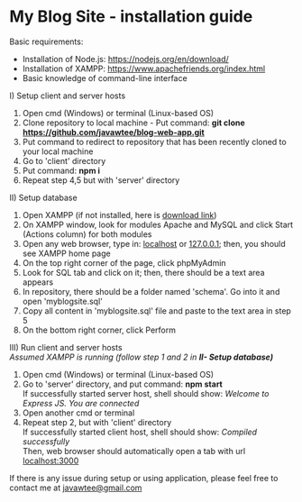 # My Blog Site - installation guide

Basic requirements: 
- Installation of Node.js: https://nodejs.org/en/download/
- Installation of XAMPP: https://www.apachefriends.org/index.html
- Basic knowledge of command-line interface

I) Setup client and server hosts
  1. Open cmd (Windows) or terminal (Linux-based OS)
  2. Clone repository to local machine
    - Put command: <b>git clone https://github.com/javawtee/blog-web-app.git</b>
  3. Put command to redirect to repository that has been recently cloned to your local machine
  4. Go to 'client' directory
  5. Put command: <b>npm i</b>
  6. Repeat step 4,5 but with 'server' directory
  
II) Setup database
  1. Open XAMPP (if not installed, here is <a href="https://www.apachefriends.org/index.html">download link</a>)
  2. On XAMPP window, look for modules Apache and MySQL and click Start (Actions column) for both modules
  3. Open any web browser, type in: <a href="localhost">localhost</a> or <a href="127.0.0.1">127.0.0.1</a>; then, you should see XAMPP home page
  4. On the top right corner of the page, click phpMyAdmin
  5. Look for SQL tab and click on it; then, there should be a text area appears
  6. In repository, there should be a folder named 'schema'. Go into it and open 'myblogsite.sql'
  7. Copy all content in 'myblogsite.sql' file and paste to the text area in step 5
  8. On the bottom right corner, click Perform
  
III) Run client and server hosts <br/>
  <i>Assumed XAMPP is running (follow step 1 and 2 in <b>II- Setup database)</b></i>
  1. Open cmd (Windows) or terminal (Linux-based OS)
  2. Go to 'server' directory, and put command: <b>npm start</b> <br/>
      If successfully started server host, shell should show: <i> Welcome to Express JS. You are connected </i>
  3. Open another cmd or terminal
  4. Repeat step 2, but with 'client' directory <br/>
      If successfully started client host, shell should show: <i> Compiled successfully </i> <br/>
      Then, web browser should automatically open a tab with url <a href="localhost:3000">localhost:3000</a> <br/>
 
 If there is any issue during setup or using application, please feel free to contact me at <a href="mailto:javawtee@gmail.com">javawtee@gmail.com</a>
